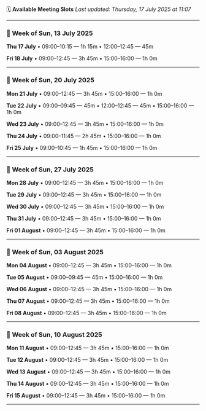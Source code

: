 🗓️ **Available Meeting Slots**
_Last updated: Thursday, 17 July 2025 at 11:07_

---

### 📅 Week of Sun, 13 July 2025

**Thu 17 July**
  • 09:00–10:15 — 1h 15m
  • 12:00–12:45 — 45m

**Fri 18 July**
  • 09:00–12:45 — 3h 45m
  • 15:00–16:00 — 1h 0m

---

### 📅 Week of Sun, 20 July 2025

**Mon 21 July**
  • 09:00–12:45 — 3h 45m
  • 15:00–16:00 — 1h 0m

**Tue 22 July**
  • 09:00–09:45 — 45m
  • 12:00–12:45 — 45m
  • 15:00–16:00 — 1h 0m

**Wed 23 July**
  • 09:00–12:45 — 3h 45m
  • 15:00–16:00 — 1h 0m

**Thu 24 July**
  • 09:00–11:45 — 2h 45m
  • 15:00–16:00 — 1h 0m

**Fri 25 July**
  • 09:00–10:45 — 1h 45m
  • 15:00–16:00 — 1h 0m

---

### 📅 Week of Sun, 27 July 2025

**Mon 28 July**
  • 09:00–12:45 — 3h 45m
  • 15:00–16:00 — 1h 0m

**Tue 29 July**
  • 09:00–12:45 — 3h 45m
  • 15:00–16:00 — 1h 0m

**Wed 30 July**
  • 09:00–12:45 — 3h 45m
  • 15:00–16:00 — 1h 0m

**Thu 31 July**
  • 09:00–12:45 — 3h 45m
  • 15:00–16:00 — 1h 0m

**Fri 01 August**
  • 09:00–12:45 — 3h 45m
  • 15:00–16:00 — 1h 0m

---

### 📅 Week of Sun, 03 August 2025

**Mon 04 August**
  • 09:00–12:45 — 3h 45m
  • 15:00–16:00 — 1h 0m

**Tue 05 August**
  • 09:00–09:45 — 45m
  • 15:00–16:00 — 1h 0m

**Wed 06 August**
  • 09:00–12:45 — 3h 45m
  • 15:00–16:00 — 1h 0m

**Thu 07 August**
  • 09:00–12:45 — 3h 45m
  • 15:00–16:00 — 1h 0m

**Fri 08 August**
  • 09:00–12:45 — 3h 45m
  • 15:00–16:00 — 1h 0m

---

### 📅 Week of Sun, 10 August 2025

**Mon 11 August**
  • 09:00–12:45 — 3h 45m
  • 15:00–16:00 — 1h 0m

**Tue 12 August**
  • 09:00–12:45 — 3h 45m
  • 15:00–16:00 — 1h 0m

**Wed 13 August**
  • 09:00–12:45 — 3h 45m
  • 15:00–16:00 — 1h 0m

**Thu 14 August**
  • 09:00–12:45 — 3h 45m
  • 15:00–16:00 — 1h 0m

**Fri 15 August**
  • 09:00–12:45 — 3h 45m
  • 15:00–16:00 — 1h 0m

---